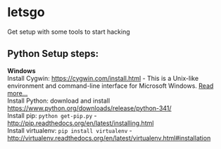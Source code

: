 letsgo
======

Get setup with some tools to start hacking

## Python Setup steps:
   **Windows**  
    Install Cygwin: <a href="https://cygwin.com/install.html">https://cygwin.com/install.html</a> 
      - This is a Unix-like environment and command-line interface for Microsoft Windows. <a href="http://en.wikipedia.org/wiki/Cygwin"> Read more...</a>  
    Install Python: download and install <a href="https://www.python.org/downloads/release/python-341/">https://www.python.org/downloads/release/python-341/</a>   
    Install pip: ```python get-pip.py``` - <a href="http://pip.readthedocs.org/en/latest/installing.html">http://pip.readthedocs.org/en/latest/installing.html</a>  
    Install virtualenv: ```pip install virtualenv``` - <a href="http://virtualenv.readthedocs.org/en/latest/virtualenv.html#installation">http://virtualenv.readthedocs.org/en/latest/virtualenv.html#installation</a>
